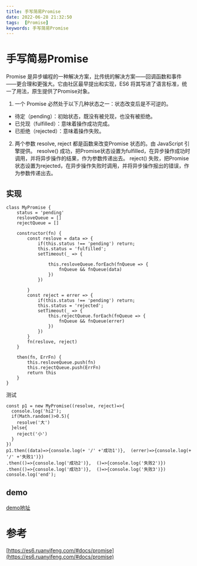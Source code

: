 ```yaml
---
title: 手写简易Promise
date: 2022-06-28 21:32:50
tags:  [Promise]
keywords: 手写简易Promise
---
```

# 手写简易Promise
Promise 是异步编程的一种解决方案，比传统的解决方案——回调函数和事件——更合理和更强大。它由社区最早提出和实现，ES6 将其写进了语言标准，统一了用法，原生提供了Promise对象。

<!--more-->

1.  一个 Promise 必然处于以下几种状态之一：状态改变后是不可逆的。
 - 待定（pending）：初始状态，既没有被兑现，也没有被拒绝。
 - 已兑现（fulfilled）：意味着操作成功完成。
 - 已拒绝（rejected）：意味着操作失败。

2. 两个参数
resolve, reject 都是函数来改变Promise 状态的。由 JavaScript 引擎提供。
resolve() 成功，把Promise状态设置为fulfilled，在异步操作成功时调用，并将异步操作的结果，作为参数传递出去。
reject() 失败，把Promise状态设置为rejected，在异步操作失败时调用，并将异步操作报出的错误，作为参数传递出去。

## 实现

```
class MyPromise {
    status = 'pending'
    resloveQueue = []
    rejectQueue = []
    
    constructor(fn) {
        const reslove = data => {
            if(this.status !== 'pending') return;
            this.status = 'fulfilled';
            setTimeout(_ => {

                this.resloveQueue.forEach(fnQueue => {
                    fnQueue && fnQueue(data)
                })
            }) 
            
        }
        const reject = errer => {
            if(this.status !== 'pending') return;
            this.status = 'rejected';
            setTimeout(_ => {
                this.rejectQueue.forEach(fnQueue => {
                    fnQueue && fnQueue(errer)
                })
            }) 
        }
        fn(reslove, reject)
    }

    then(fn, ErrFn) {
        this.resloveQueue.push(fn)
        this.rejectQueue.push(ErrFn)
        return this
    }
}
```
测试
```
const p1 = new MyPromise((resolve, reject)=>{
  console.log('hi2'); 
  if(Math.random()>0.5){
    resolve('大')
  }else{
    reject('小')
  }
})
p1.then((data)=>{console.log(+ '/' +'成功1')},  (errer)=>{console.log(+ '/' +'失败1')})
.then(()=>{console.log('成功2')},  ()=>{console.log('失败2')})
.then(()=>{console.log('成功3')},  ()=>{console.log('失败3')})
console.log('end');
```

## demo
[demo地址](https://jsbin.com/qusojamelo/1/edit?js,console)

# 参考
[https://es6.ruanyifeng.com/#docs/promise](https://es6.ruanyifeng.com/#docs/promise)